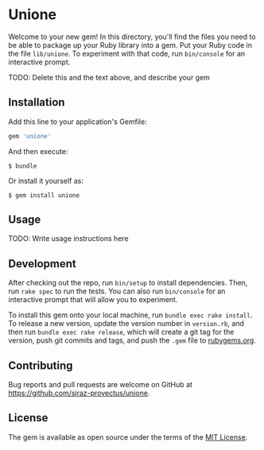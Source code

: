 # Unione

Welcome to your new gem! In this directory, you'll find the files you need to be able to package up your Ruby library into a gem. Put your Ruby code in the file `lib/unione`. To experiment with that code, run `bin/console` for an interactive prompt.

TODO: Delete this and the text above, and describe your gem

## Installation

Add this line to your application's Gemfile:

```ruby
gem 'unione'
```

And then execute:

    $ bundle

Or install it yourself as:

    $ gem install unione

## Usage

TODO: Write usage instructions here

## Development

After checking out the repo, run `bin/setup` to install dependencies. Then, run `rake spec` to run the tests. You can also run `bin/console` for an interactive prompt that will allow you to experiment.

To install this gem onto your local machine, run `bundle exec rake install`. To release a new version, update the version number in `version.rb`, and then run `bundle exec rake release`, which will create a git tag for the version, push git commits and tags, and push the `.gem` file to [rubygems.org](https://rubygems.org).

## Contributing

Bug reports and pull requests are welcome on GitHub at https://github.com/siraz-provectus/unione.

## License

The gem is available as open source under the terms of the [MIT License](https://opensource.org/licenses/MIT).

